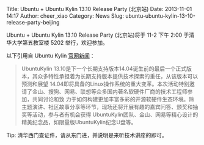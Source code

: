 Title: Ubuntu + Ubuntu Kylin 13.10 Release Party (北京站)
Date: 2013-11-01 14:17
Author: cheer_xiao
Category: News
Slug: ubuntu-ubuntu-kylin-13-10-release-party-beijing

Ubuntu + Ubuntu Kylin 13.10 Release Party (北京站)将于 11-2 下午 2:00
于清华大学第五教室楼 5202 举行，欢迎参加。  

以下引用自 Ubuntu Kylin
[官网新闻](http://www.ubuntukylin.com/news/shownews.php?lang=cn&id=105)：

> UbuntuKylin
> 13.10是下一个长期支持版本14.04诞生前的最后一个正式版本，其众多特性承担着为长期支持版本提供技术探索的重任，从该版本可以预测和展望
> 14.04即将具备的Linux操作系统的重大变革。本次活动特别邀请了金山、搜狗、网易、联想等众多国内著名软硬件厂商的技术工程师参加，共同讨论和致
> 力于如何构建更加丰富多彩的开源软硬件生态环境。除主题演讲、社区故事分享等环节，现场还将开展有趣的嘉宾问答、颁奖和抽奖等活动，参与者有机会获得
> UbuntuKylin团队、金山、网易等精心设计的精美纪念品，如限量版UbuntuKylin纪念U盘等。

Tip: 清华西门查证件，请从东门进，并说明是来听技术讲座的即可。

